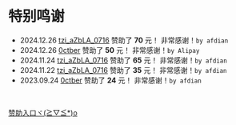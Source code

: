 # 特别鸣谢
- 2024.12.26 [tzi_aZbLA_0716](https://afdian.com/a/tzi_aZbLA_0716) 赞助了 **70** 元！ 非常感谢！`by afdian`
- 2024.12.26 [0ctber](https://space.bilibili.com/1625076352) 赞助了 **50** 元！ 非常感谢！`by Alipay`
- 2024.11.24 [tzi_aZbLA_0716](https://afdian.com/a/tzi_aZbLA_0716) 赞助了 **65** 元！ 非常感谢！`by afdian`
- 2024.11.22 [tzi_aZbLA_0716](https://afdian.com/a/tzi_aZbLA_0716) 赞助了 **35** 元！ 非常感谢！`by afdian`
- 2023.09.24 [0ctber](https://space.bilibili.com/1625076352) 赞助了 **24** 元！ 非常感谢！`by afdian`
<br>

[赞助入口ヾ(≧▽≦*)o](https://afdian.com/a/kukemc)
